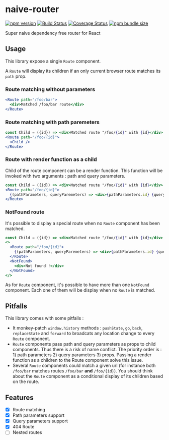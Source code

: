 # naive-router

[![npm version](https://badge.fury.io/js/naive-router.svg)](https://badge.fury.io/js/naive-router)
[![Build Status](https://travis-ci.com/ptitFicus/naive-router.svg?branch=master)](https://travis-ci.com/ptitFicus/naive-router)
[![Coverage Status](https://coveralls.io/repos/github/ptitFicus/naive-router/badge.svg?branch=master)](https://coveralls.io/github/ptitFicus/naive-router?branch=master) [![npm bundle size](https://img.shields.io/bundlephobia/minzip/naive-router.svg)](https://bundlephobia.com/result?p=naive-router)

Super naive dependency free router for React

## Usage

This library expose a single `Route` component.

A `Route` will display its children if an only current browser route matches its `path` prop.

### Route matching without parameters

```jsx
<Route path="/foo/bar">
  <div>Matched /foo/bar route</div>
</Route>
```

### Route matching with path paremeters

```jsx
const Child = ({id}) => <div>Matched route "/foo/{id}" with {id}</div>
<Route path="/foo/{id}">
  <Child />
</Route>
```

### Route with render function as a child

Child of the route component can be a render function.
This function will be invoked with two arguments : path and query parameters.

```jsx
const Child = ({id}) => <div>Matched route "/foo/{id}" with {id}</div>
<Route path="/foo/{id}">
  {(pathParameters, queryParemeters) => <div>{pathParameters.id} {queryParameters.id}</div>}
</Route>
```

### NotFound route

It's possible to display a special route when no `Route` component has been matched.

```jsx
const Child = ({id}) => <div>Matched route "/foo/{id}" with {id}</div>
<>
  <Route path="/foo/{id}">
    {(pathParameters, queryParemeters) => <div>{pathParameters.id} {queryParameters.id}</div>}
  </Route>
  <NotFound>
    <div>Not found !</div>
  </NotFound>
</>
```

As for `Route` component, it's possible to have more than one `NotFound` component.
Each one of them will be display when no `Route` is matched.

## Pitfalls

This library comes with some pitfalls :

- It monkey-patch `window.history` methods : `pushState`, `go`, `back`, `replaceState` and `forward` to broadcats any location change to every `Route` component.
- `Route` components pass path and query parameters as props to child components. Thus there is a risk of name conflict. The priority order is : 1) path parameters 2) query parameters 3) props. Passing a render function as a children to the Route component solve this issue.
- Several `Route` components could match a given url (for instance both `/foo/bar` matches routes `/foo/bar` **and** `/foo/{id}`). You should think about the `Route` component as a conditional display of its children based on the route.

## Features

- [x] Route matching
- [x] Path parameters support
- [x] Query parameters support
- [x] 404 Route
- [ ] Nested routes
